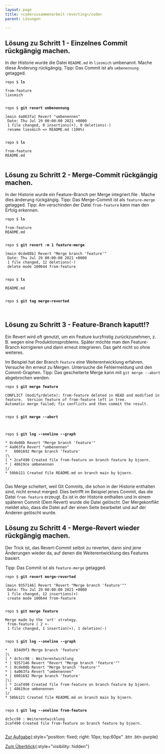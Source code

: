```yaml
---
layout: page
title: <code>zusammenarbeit-reverting</code>
parent: Lösungen

---
```

## Lösung zu Schritt 1 - Einzelnes Commit rückgängig machen.

In der Historie wurde die Datei `README.md` in `liesmich`
umbenannt. Mache diese Änderung rückgängig.
Tipp: Das Commit ist als `umbenennung` getagged.


<pre><code>repo $ <b>ls</b><br><br>from-feature<br>liesmich<br><br></code></pre>



<pre><code>repo $ <b>git revert umbenennung</b><br><br>[main 4a063fa] Revert &quot;umbenennen&quot;<br> Date: Thu Jul 29 00:00:00 2021 +0000<br> 1 file changed, 0 insertions(+), 0 deletions(-)<br> rename liesmich =&gt; README.md (100%)<br><br></code></pre>



<pre><code>repo $ <b>ls</b><br><br>from-feature<br>README.md<br><br></code></pre>


## Lösung zu Schritt 2 - Merge-Commit rückgängig machen.

In der Historie wurde ein Feature-Branch per Merge integriert.file . Mache dies änderung rückgängig.
Tipp: Das Merge-Commit ist als `feature-merge` getagged. 
Tipp: Am verschinden der Datei `from-feature` kann man den Erfolg erkennen.


<pre><code>repo $ <b>ls</b><br><br>from-feature<br>README.md<br><br></code></pre>



<pre><code>repo $ <b>git revert -m 1 feature-merge</b><br><br>[main 0cde08b] Revert &quot;Merge branch 'feature'&quot;<br> Date: Thu Jul 29 00:00:00 2021 +0000<br> 1 file changed, 12 deletions(-)<br> delete mode 100644 from-feature<br><br></code></pre>



<pre><code>repo $ <b>ls</b><br><br>README.md<br><br></code></pre>



<pre><code>repo $ <b>git tag merge-reverted</b><br><br><br></code></pre>


## Lösung zu Schritt 3 - Feature-Branch kaputt!?

Ein Revert wird oft genutzt, um ein Feature kurzfristig zurückzunehmen,
z. B. wegen eine Produktionsproblems.
Später möchte man den Feature-Branch korrigieren und dann erneut integrieren. 
Das geht nicht so ohne weiteres.

Im Beispiel hat der Branch `feature` eine Weiterentwicklung erfahren.
Versuche ihn erneut zu Mergen.
Untersuche die Fehlermeldung und den Commit-Graphen.
Tipp: Das gescheiterte Merge kann mit `git merge --abort` abgebrochen werden.


<pre><code>repo $ <b>git merge feature</b><br><br>CONFLICT (modify/delete): from-feature deleted in HEAD and modified in feature.  Version feature of from-feature left in tree.<br>Automatic merge failed; fix conflicts and then commit the result.<br><br></code></pre>



<pre><code>repo $ <b>git merge --abort</b><br><br><br></code></pre>



<pre><code>repo $ <b>git log --oneline --graph</b><br><br>* 0cde08b Revert &quot;Merge branch 'feature'&quot;<br>* 4a063fa Revert &quot;umbenennen&quot;<br>*   6001692 Merge branch 'feature'<br>|\  <br>| * 2caf490 Created file from-feature on branch feature by bjoern.<br>* | 48619ce umbenennen<br>|/  <br>* 50bb121 Created file README.md on branch main by bjoern.<br><br></code></pre>


Das Merge scheitert, weil Git Commits,
die schon in der Historie enthalten sind,
nicht erneut merged.
Dies betrifft im Beispiel jenes Commit, 
das die Datei `from-feature` erzeugt.
Es ist in der Historie enthalten und
in einem späteren Commit (Dem Revert) wurde die Datei gelöscht.
Der Mergekonflikt meldet also, dass die Datei auf der einen
Seite bearbeitet und auf der Anderen gelöscht wurde.

## Lösung zu Schritt 4 - Merge-Revert wieder rückgängig machen.

Der Trick ist, das Revert-Commit selbst zu reverten,
dann sind jene Änderungen wieder da,
auf denen die Weiterentwicklung des Features basiert.

Tipp: Das Commit ist als `feature-merge` getagged.


<pre><code>repo $ <b>git revert merge-reverted</b><br><br>[main 9357146] Revert &quot;Revert &quot;Merge branch 'feature'&quot;&quot;<br> Date: Thu Jul 29 00:00:00 2021 +0000<br> 1 file changed, 12 insertions(+)<br> create mode 100644 from-feature<br><br></code></pre>



<pre><code>repo $ <b>git merge feature</b><br><br>Merge made by the 'ort' strategy.<br> from-feature | 2 +-<br> 1 file changed, 1 insertion(+), 1 deletion(-)<br><br></code></pre>



<pre><code>repo $ <b>git log --oneline --graph</b><br><br>*   834d9f3 Merge branch 'feature'<br>|\  <br>| * dc5cc98 : Weiterentwicklung<br>* | 9357146 Revert &quot;Revert &quot;Merge branch 'feature'&quot;&quot;<br>* | 0cde08b Revert &quot;Merge branch 'feature'&quot;<br>* | 4a063fa Revert &quot;umbenennen&quot;<br>* | 6001692 Merge branch 'feature'<br>|\| <br>| * 2caf490 Created file from-feature on branch feature by bjoern.<br>* | 48619ce umbenennen<br>|/  <br>* 50bb121 Created file README.md on branch main by bjoern.<br><br></code></pre>



<pre><code>repo $ <b>git log --oneline from-feature</b><br><br>dc5cc98 : Weiterentwicklung<br>2caf490 Created file from-feature on branch feature by bjoern.<br><br></code></pre>


[Zur Aufgabe](aufgabe-zusammenarbeit-reverting.html){:style="position: fixed; right: 10px; top:60px" .btn .btn-purple}

[Zum Überblick](../../ueberblick.html){:style="visibility: hidden"}

